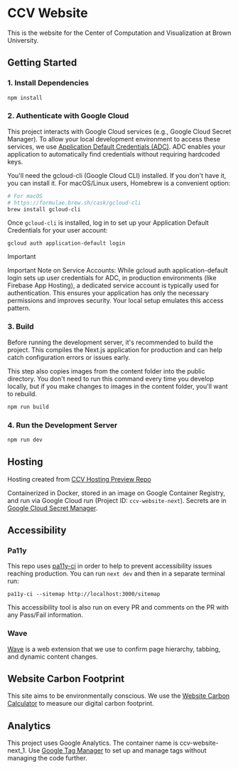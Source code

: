 # CCV Website

This is the website for the Center of Computation and Visualization at Brown University.

## Getting Started

### 1. Install Dependencies

```bash
npm install
```

### 2. Authenticate with Google Cloud

This project interacts with Google Cloud services (e.g., Google Cloud Secret Manager). To allow your local development
environment to access these services, we
use [Application Default Credentials (ADC)](https://cloud.google.com/docs/authentication/application-default-credentials).
ADC enables your application to automatically find credentials without requiring hardcoded keys.

You'll need the gcloud-cli (Google Cloud CLI) installed. If you don't have it, you can install it. For macOS/Linux
users, Homebrew is a convenient option:

```bash
# For macOS
# https://formulae.brew.sh/cask/gcloud-cli
brew install gcloud-cli
```

Once `gcloud-cli` is installed, log in to set up your Application Default Credentials for your user account:

```
gcloud auth application-default login
```

> [!IMPORTANT]
> Important Note on Service Accounts: While gcloud auth application-default login sets up user credentials for ADC, in
> production environments (like Firebase App Hosting), a dedicated service account is typically used for authentication.
> This ensures your application has only the necessary permissions and improves security. Your local setup emulates this
> access pattern.

### 3. Build

Before running the development server, it's recommended to build the project. This compiles the Next.js application for
production and can help catch configuration errors or issues early.

This step also copies images from the content folder into the public directory. You don't need to run this command every
time you develop locally, but if you make changes to images in the content folder, you'll want to rebuild.

```bash
npm run build
```

### 4. Run the Development Server

```bash
npm run dev
```

## Hosting

Hosting created from [CCV Hosting Preview Repo](https://github.com/brown-ccv/test-app-hosting-preview)

Containerized in Docker, stored in an image on Google Container Registry, and run via Google Cloud run (Project
ID: `ccv-website-next`).
Secrets are in [Google Cloud Secret Manager](https://console.cloud.google.com/security/secret-manager).

## Accessibility

### Pa11y

This repo uses [pa11y-ci](https://github.com/pa11y/pa11y-ci) in order to help to prevent accessibility issues reaching
production. You can run `next dev` and then in a separate terminal run:

```ssh
pa11y-ci --sitemap http://localhost:3000/sitemap
```

This accessibility tool is also run on every PR and comments on the PR with
any Pass/Fail information.

### Wave

[Wave](https://wave.webaim.org/extension/) is a web extension that we use to confirm page
hierarchy, tabbing, and dynamic content changes.

## Website Carbon Footprint

This site aims to be environmentally conscious. We use the [Website Carbon Calculator](https://www.websitecarbon.com/)
to measure our digital carbon footprint.

## Analytics

This project uses Google Analytics. The container name is ccv-website-next_1. Use
[Google Tag Manager](https://support.google.com/tagmanager/answer/14842872?hl=en&ref_topic=15191151&sjid=3017510881481598742-NA)
to set up and manage tags without managing the code further.
